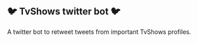 ## :bird: TvShows twitter bot :bird:

A twitter bot to retweet tweets from important TvShows profiles.
